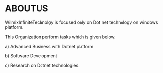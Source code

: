 # ABOUTUS
WilmixInfiniteTechnolgy  is     focused  only  on  Dot net  technology  on  windows  platform.


This    Organization    perform    tasks  which  is  given below.

a)  Advanced  Business  with  Dotnet  platform

b)  Software   Development

c) Research on  Dotnet  technologies.
